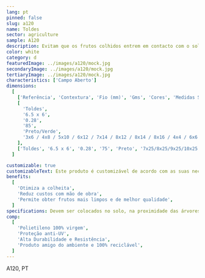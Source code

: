 ```yaml
---
lang: pt
pinned: false
slug: a120
name: Toldes
sector: agriculture
sample: A120
description: Evitam que os frutos colhidos entrem em contacto com o solo, aumentando o indíce de colheita da cultura produzida e, consequentemente, o rendimento final.
color: white
category: d
featuredImage: ../images/a120/mock.jpg
secondaryImage: ../images/a120/mock.jpg
tertiaryImage: ../images/a120/mock.jpg
characteristics: ['Campo Aberto']
dimensions:
  [
    ['Referência', 'Contextura', 'Fio (mm)', 'Gms', 'Cores', 'Medidas Standard (m)'],
    [
      'Toldes',
      '6.5 x 6',
      '0.28',
      '85',
      'Preto/Verde',
      '3x6 / 4x8 / 5x10 / 6x12 / 7x14 / 8x12 / 8x14 / 8x16 / 4x4 / 6x6 / 8x8 / 10x10 / 12x12 / 14x14',
    ],
    ['Toldes', '6.5 x 6', '0.28', '75', 'Preto', '7x25/8x25/9x25/10x25'],
  ]

customizable: true
customizableText: Este produto é customizável de acordo com as suas necessidades. Contacte-nos para mais informações.
benefits:
  [
    'Otimiza a colheita',
    'Reduz custos com mão de obra',
    'Permite obter frutos mais limpos e de melhor qualidade',
  ]
specifications: Devem ser colocados no solo, na proximidade das árvores onde será efetuada a colheita. Os toldes podem ou não possuir abertura.
comp:
  [
    'Polietileno 100% virgem',
    'Proteção anti-UV',
    'Alta Durabilidade e Resistência',
    'Produto amigo do ambiente e 100% reciclável',
  ]
---
```


A120, PT

